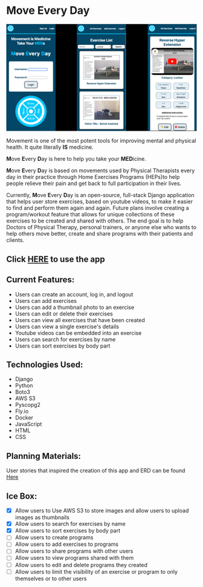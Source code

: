 # Move Every Day

![Move Every Day](./main_app/static/images/med_screenshots.png "Move Eevery Day Screenshots")

Movement is one of the most potent tools for improving mental and physical health. It quite literally **IS** medicine. 

**M**ove **E**very **D**ay is here to help you take your **MED**icine.

**M**ove **E**very **D**ay is based on movements used by Physical Therapists every day in their practice through Home Exercises Programs (HEPs)to help people relieve their pain and get back to full participation in their lives.

Currently, **M**ove **E**very **D**ay is an open-source, full-stack Django application that helps user store exercises, based on youtube videos, to make it easier to find and perform them again and again. Future plans involve creating a program/workout feature that allows for unique collections of these exercises to be created and shared with others. The end goal is to help Doctors of Physical Therapy, personal trainers, or anyone else who wants to help others move better, create and share programs with their patients and clients.



## Click **[HERE](https://njmanmoveeveryday.fly.dev/)** to use the app

## **Current Features:**
* Users can create an account, log in, and logout
* Users can add exercises
* Users can add a thumbnail photo to an exercise
* Users can edit or delete their exercises
* Users can view all exercises that have been created
* Users can view a single exercise's details
* Youtube videos can be embedded into an exercise
* Users can search for exercises by name
* Users can sort exercises by body part


## **Technologies Used:**

* Django
* Python
* Boto3
* AWS S3
* Pyscopg2
* Fly.io
* Docker
* JavaScript
* HTML
* CSS

## **Planning Materials:**
User stories that inspired the creation of this app and ERD can be found [Here](https://trello.com/b/RxlLJJZg/move-every-day)


## **Ice Box:**
* [x] Allow users to Use AWS S3 to store images and allow users to upload images as thumbnails 
* [x] Allow users to search for exercises by name
* [x] Allow users to sort exercises by body part
* [ ] Allow users to create programs
* [ ] Allow users to add exercises to programs
* [ ] Allow users to share programs with other users
* [ ] Allow users to view programs shared with them
* [ ] Allow users to edit and delete programs they created
* [ ] Allow users to limit the visibility of an exercise or program to only themselves or to other users
